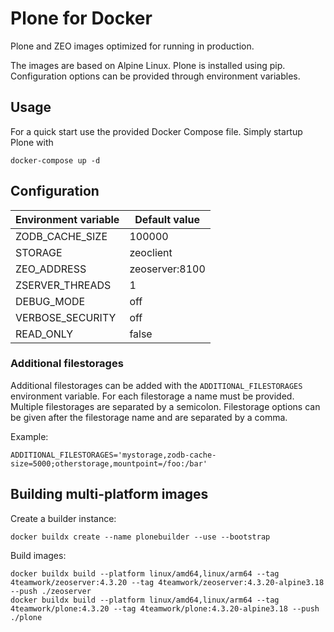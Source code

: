 # Plone for Docker

Plone and ZEO images optimized for running in production.

The images are based on Alpine Linux.
Plone is installed using pip.
Configuration options can be provided through environment variables.


## Usage

For a quick start use the provided Docker Compose file. Simply startup Plone
with

```
docker-compose up -d
```

## Configuration

| Environment variable | Default value  |
|----------------------|----------------|
| ZODB_CACHE_SIZE      | 100000         |
| STORAGE              | zeoclient      |
| ZEO_ADDRESS          | zeoserver:8100 |
| ZSERVER_THREADS      | 1              |
| DEBUG_MODE           | off            |
| VERBOSE_SECURITY     | off            |
| READ_ONLY            | false          |

### Additional filestorages

Additional filestorages can be added with the `ADDITIONAL_FILESTORAGES` environment
variable. For each filestorage a name must be provided. Multiple filestorages
are separated by a semicolon. Filestorage options can be given after the filestorage
name and are separated by a comma. 

Example:

```
ADDITIONAL_FILESTORAGES='mystorage,zodb-cache-size=5000;otherstorage,mountpoint=/foo:/bar'
```

## Building multi-platform images

Create a builder instance:

```
docker buildx create --name plonebuilder --use --bootstrap
```

Build images:

```
docker buildx build --platform linux/amd64,linux/arm64 --tag 4teamwork/zeoserver:4.3.20 --tag 4teamwork/zeoserver:4.3.20-alpine3.18 --push ./zeoserver
docker buildx build --platform linux/amd64,linux/arm64 --tag 4teamwork/plone:4.3.20 --tag 4teamwork/plone:4.3.20-alpine3.18 --push ./plone
```
